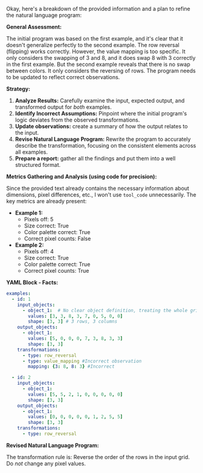 Okay, here's a breakdown of the provided information and a plan to refine the natural language program:

**General Assessment:**

The initial program was based on the first example, and it's clear that it doesn't generalize perfectly to the second example. The row reversal (flipping) works correctly. However, the value mapping is too specific. It only considers the swapping of 3 and 8, and it does swap 8 with 3 correctly in the first example. But the second example reveals that there is no swap between colors. It only considers the reversing of rows. The program needs to be updated to reflect correct observations.

**Strategy:**

1.  **Analyze Results:** Carefully examine the input, expected output, and transformed output for *both* examples.
2.  **Identify Incorrect Assumptions:** Pinpoint where the initial program's logic deviates from the observed transformations.
3. **Update observations:** create a summary of how the output relates to the input.
4.  **Revise Natural Language Program:** Rewrite the program to accurately describe the transformation, focusing on the consistent elements across all examples.
5. **Prepare a report:** gather all the findings and put them into a well structured format.

**Metrics Gathering and Analysis (using code for precision):**

Since the provided text already contains the necessary information about dimensions, pixel differences, etc., I won't use `tool_code` unnecessarily. The key metrics are already present:

*   **Example 1:**
    *   Pixels off: 5
    *   Size correct: True
    *   Color palette correct: True
    *   Correct pixel counts: False
*   **Example 2:**
    *   Pixels off: 4
    *   Size correct: True
    *   Color palette correct: True
    *   Correct pixel counts: True

**YAML Block - Facts:**

```yaml
examples:
  - id: 1
    input_objects:
      - object_1:  # No clear object definition, treating the whole grid as one
        values: [3, 3, 8, 3, 7, 0, 5, 0, 0]
        shape: [3, 3] # 3 rows, 3 columns
    output_objects:
      - object_1:
        values: [5, 0, 0, 0, 7, 3, 8, 3, 3]
        shape: [3, 3]
    transformations:
      - type: row_reversal
      - type: value_mapping #Incorrect observation
        mapping: {3: 8, 8: 3} #Incorrect

  - id: 2
    input_objects:
      - object_1:
        values: [5, 5, 2, 1, 0, 0, 0, 0, 0]
        shape: [3, 3]
    output_objects:
      - object_1:
        values: [0, 0, 0, 0, 0, 1, 2, 5, 5]
        shape: [3, 3]
    transformations:
      - type: row_reversal

```


**Revised Natural Language Program:**

The transformation rule is: Reverse the order of the rows in the input grid. Do *not* change any pixel values.

